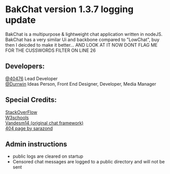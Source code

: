 # BakChat version 1.3.7 logging update

BakChat is a multipurpose & lightweight chat application written in nodeJS. BakChat has a very similar Ui and backbone compared to "LowChat", buy then I deicded to make it better... AND LOOK AT IT NOW
DONT FLAG ME FOR THE CUSSWORDS FILTER ON LINE 26

## Developers:
[@40476](https://replit.com/@40476) Lead Developer \
[@Durrwin](https://replit.com/@durrwin/portfolio?v=1) Ideas Person, Front End Designer, Developer, Media Manager
## Special Credits:
[StackOverFlow](https://stackoverflow.com)\
[W3schools](https://w3schools.com)\
[Vandesm14 (original chat framework)](https://replit.com/@vandesm14)\
[404 page by sarazond](https://codepen.io/sarazond/pen/jOKyjZ)
## Admin instructions
* public logs are cleared on startup
* Censored chat messages are logged to a public directory and will not be sent